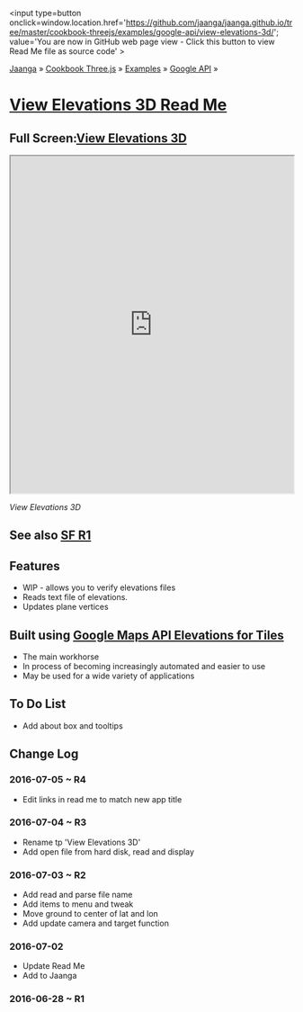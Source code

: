 <span style=display:none; >[You are now in GitHub source code view - click this link to view Read Me file as a web page]
( https://jaanga.github.io/cookbook-threejs/examples/google-api/view-elevations-3d/index.html#readme.md "View file as a web page." ) </span>
<input type=button onclick=window.location.href='https://github.com/jaanga/jaanga.github.io/tree/master/cookbook-threejs/examples/google-api/view-elevations-3d/'; value='You are now in GitHub web page view - Click this button to view Read Me file as source code' >

[Jaanga]( http://jaanga.github.io ) &raquo; [Cookbook Three.js]( http://jaanga.github.io/cookbook-threejs/  ) &raquo;
[Examples]( https://jaanga.github.io/cookbook-threejs/examples/ ) &raquo; [Google API]( https://jaanga.github.io/cookbook-threejs/examples/google-api/ ) &raquo;

[View Elevations 3D Read Me]( https://jaanga.github.io/cookbook-threejs/examples/google-api/view-elevations-3d/index.html#readme.md )
===


## Full Screen:[View Elevations 3D]( https://jaanga.github.io/cookbook-threejs/examples/google-api/view-elevations-3d/ )


<img src="https://cloud.githubusercontent.com/assets/547626/16543983/ab66ecf4-40a7-11e6-9618-6484df7206fc.png" style=display:none; width=800 >

<iframe src=https://jaanga.github.io/cookbook-threejs/examples/google-api/view-elevations-3d/ width=100% height=600px ></iframe>

_View Elevations 3D_


## See also [SF R1]( http://fgx.github.io/sandbox/view-elevations-3d/vnlk-r1.html )


## Features

* WIP - allows you to verify elevations files
* Reads text file of elevations. 
* Updates plane vertices


## Built using [Google Maps API Elevations for Tiles]( http://jaanga.github.io/cookbook-threejs/examples/google-api/google-maps-api-elevations-for-tiles/ )

* The main workhorse
* In process of becoming increasingly automated and easier to use
* May be used for a wide variety of applications


## To Do List

* Add about box and tooltips



## Change Log

### 2016-07-05 ~ R4

* Edit links in read me to match new app title



### 2016-07-04 ~ R3

* Rename tp 'View Elevations 3D'
* Add open file from hard disk, read and display

### 2016-07-03 ~ R2

* Add read and parse file name
* Add items to menu and tweak
* Move ground to center of lat and lon
* Add update camera and target function

### 2016-07-02 

* Update Read Me
* Add to Jaanga


### 2016-06-28 ~ R1


